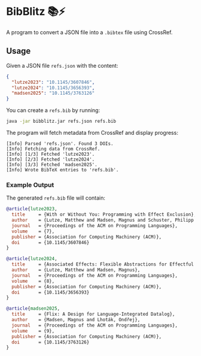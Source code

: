 # BibBlitz 📚⚡

A program to convert a JSON file into a `.bibtex` file using CrossRef.

## Usage

Given a JSON file `refs.json` with the content:

```json
{
  "lutze2023": "10.1145/3607846",
  "lutze2024": "10.1145/3656393",
  "madsen2025": "10.1145/3763126"
}
```

You can create a `refs.bib` by running:

```sh
java -jar bibblitz.jar refs.json refs.bib
```

The program will fetch metadata from CrossRef and display progress:

```
[Info] Parsed 'refs.json'. Found 3 DOIs.
[Info] Fetching data from CrossRef.
[Info] [1/3] Fetched 'lutze2023'.
[Info] [2/3] Fetched 'lutze2024'.
[Info] [3/3] Fetched 'madsen2025'.
[Info] Wrote BibTeX entries to 'refs.bib'.
```

### Example Output

The generated `refs.bib` file will contain:

```bibtex
@article{lutze2023,
  title     = {With or Without You: Programming with Effect Exclusion},
  author    = {Lutze, Matthew and Madsen, Magnus and Schuster, Philipp and Brachthäuser, Jonathan Immanuel},
  journal   = {Proceedings of the ACM on Programming Languages},
  volume    = {7},
  publisher = {Association for Computing Machinery (ACM)},
  doi       = {10.1145/3607846}
}

@article{lutze2024,
  title     = {Associated Effects: Flexible Abstractions for Effectful Programming},
  author    = {Lutze, Matthew and Madsen, Magnus},
  journal   = {Proceedings of the ACM on Programming Languages},
  volume    = {8},
  publisher = {Association for Computing Machinery (ACM)},
  doi       = {10.1145/3656393}
}

@article{madsen2025,
  title     = {Flix: A Design for Language-Integrated Datalog},
  author    = {Madsen, Magnus and Lhoták, Ondřej},
  journal   = {Proceedings of the ACM on Programming Languages},
  volume    = {9},
  publisher = {Association for Computing Machinery (ACM)},
  doi       = {10.1145/3763126}
}
```
